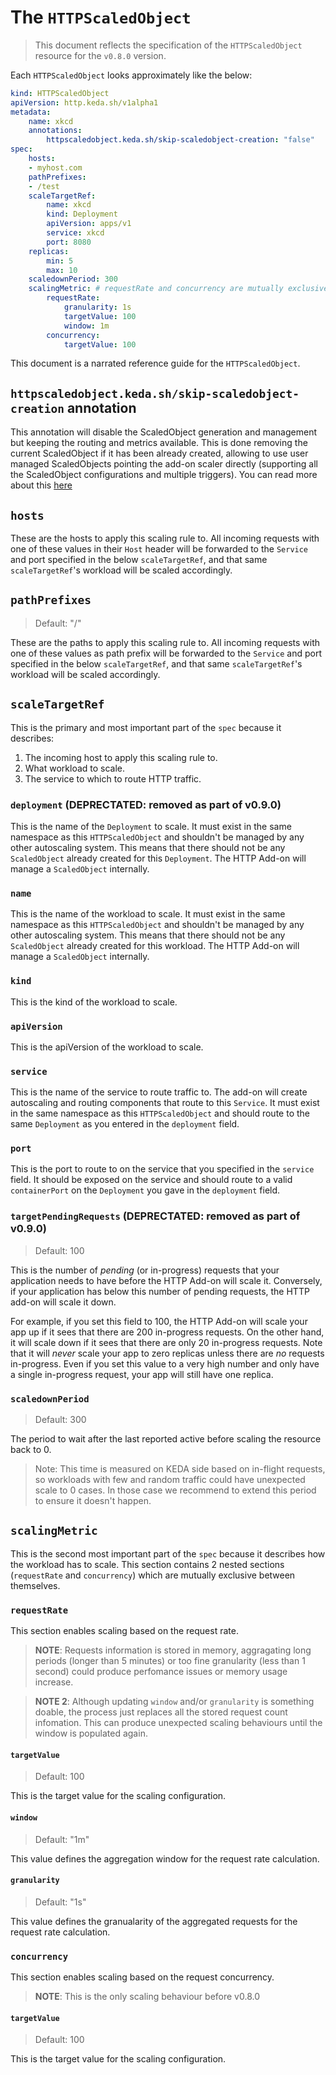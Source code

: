 # The `HTTPScaledObject`

>This document reflects the specification of the `HTTPScaledObject` resource for the `v0.8.0` version.

Each `HTTPScaledObject` looks approximately like the below:

```yaml
kind: HTTPScaledObject
apiVersion: http.keda.sh/v1alpha1
metadata:
    name: xkcd
    annotations:
        httpscaledobject.keda.sh/skip-scaledobject-creation: "false"
spec:
    hosts:
    - myhost.com
    pathPrefixes:
    - /test
    scaleTargetRef:
        name: xkcd
        kind: Deployment
        apiVersion: apps/v1
        service: xkcd
        port: 8080
    replicas:
        min: 5
        max: 10
    scaledownPeriod: 300
    scalingMetric: # requestRate and concurrency are mutually exclusive
        requestRate:
            granularity: 1s
            targetValue: 100
            window: 1m
        concurrency:
            targetValue: 100
```

This document is a narrated reference guide for the `HTTPScaledObject`.

## `httpscaledobject.keda.sh/skip-scaledobject-creation` annotation

This annotation will disable the ScaledObject generation and management but keeping the routing and metrics available. This is done removing the current ScaledObject if it has been already created, allowing to use user managed ScaledObjects pointing the add-on scaler directly (supporting all the ScaledObject configurations and multiple triggers). You can read more about this [here](./../../walkthrough.md#integrating-http-add-on-scaler-with-other-keda-scalers)


## `hosts`

These are the hosts to apply this scaling rule to. All incoming requests with one of these values in their `Host` header will be forwarded to the `Service` and port specified in the below `scaleTargetRef`, and that same `scaleTargetRef`'s workload will be scaled accordingly.

## `pathPrefixes`

>Default: "/"

These are the paths to apply this scaling rule to. All incoming requests with one of these values as path prefix will be forwarded to the `Service` and port specified in the below `scaleTargetRef`, and that same `scaleTargetRef`'s workload will be scaled accordingly.

## `scaleTargetRef`

This is the primary and most important part of the `spec` because it describes:

1. The incoming host to apply this scaling rule to.
2. What workload to scale.
3. The service to which to route HTTP traffic.

### `deployment` (DEPRECTATED: removed as part of v0.9.0)

This is the name of the `Deployment` to scale. It must exist in the same namespace as this `HTTPScaledObject` and shouldn't be managed by any other autoscaling system. This means that there should not be any `ScaledObject` already created for this `Deployment`. The HTTP Add-on will manage a `ScaledObject` internally.

### `name`

This is the name of the workload to scale. It must exist in the same namespace as this `HTTPScaledObject` and shouldn't be managed by any other autoscaling system. This means that there should not be any `ScaledObject` already created for this workload. The HTTP Add-on will manage a `ScaledObject` internally.

### `kind`

This is the kind of the workload to scale.

### `apiVersion`

This is the apiVersion of the workload to scale.

### `service`

This is the name of the service to route traffic to. The add-on will create autoscaling and routing components that route to this `Service`. It must exist in the same namespace as this `HTTPScaledObject` and should route to the same `Deployment` as you entered in the `deployment` field.

### `port`

This is the port to route to on the service that you specified in the `service` field. It should be exposed on the service and should route to a valid `containerPort` on the `Deployment` you gave in the `deployment` field.

### `targetPendingRequests` (DEPRECTATED: removed as part of v0.9.0)

>Default: 100

This is the number of _pending_ (or in-progress) requests that your application needs to have before the HTTP Add-on will scale it. Conversely, if your application has below this number of pending requests, the HTTP add-on will scale it down.

For example, if you set this field to 100, the HTTP Add-on will scale your app up if it sees that there are 200 in-progress requests. On the other hand, it will scale down if it sees that there are only 20 in-progress requests. Note that it will _never_ scale your app to zero replicas unless there are _no_ requests in-progress. Even if you set this value to a very high number and only have a single in-progress request, your app will still have one replica.

### `scaledownPeriod`

>Default: 300

The period to wait after the last reported active before scaling the resource back to 0.

> Note: This time is measured on KEDA side based on in-flight requests, so workloads with few and random traffic could have unexpected scale to 0 cases. In those case we recommend to extend this period to ensure it doesn't happen.


## `scalingMetric`

This is the second most important part of the `spec` because it describes how the workload has to scale. This section contains 2 nested sections (`requestRate` and `concurrency`) which are mutually exclusive between themselves.

### `requestRate`

This section enables scaling based on the request rate.

> **NOTE**: Requests information is stored in memory, aggragating long periods (longer than 5 minutes) or too fine granularity (less than 1 second) could produce perfomance issues or memory usage increase.

> **NOTE 2**: Although updating `window` and/or `granularity` is something doable, the process just replaces all the stored request count infomation. This can produce unexpected scaling behaviours until the window is populated again.

#### `targetValue`

>Default: 100

This is the target value for the scaling configuration.

#### `window`

>Default: "1m"

This value defines the aggregation window for the request rate calculation.

#### `granularity`

>Default: "1s"

This value defines the granualarity of the aggregated requests for the request rate calculation.

### `concurrency`

This section enables scaling based on the request concurrency.

> **NOTE**: This is the only scaling behaviour before v0.8.0

#### `targetValue`

>Default: 100

This is the target value for the scaling configuration.
